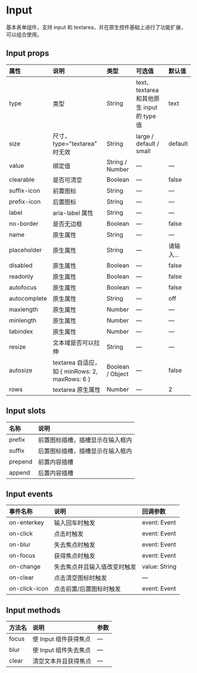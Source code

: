 # Input

基本表单组件，支持 input 和 textarea，并在原生控件基础上进行了功能扩展，可以组合使用。

## Input props

| 属性 | 说明 | 类型 | 可选值 | 默认值 |
| :--- | :--- | :--- | :--- | :--- |
| type | 类型 | String | text、textarea 和其他原生 input 的 type 值 | text |
| size | 尺寸，type="textarea" 时无效 | String | large / default / small | default |
| value | 绑定值 | String / Number | — | — |
| clearable | 是否可清空 | Boolean | — | false |
| suffix-icon | 前置图标 | String | — | — |
| prefix-icon | 后置图标 | String | — | — |
| label | aria-label 属性 | String | — | — |
| no-border | 是否无边框 | Boolean | — | false |
| name | 原生属性 | String | — | — |
| placeholder | 原生属性 | String | — | 请输入... |
| disabled | 原生属性 | Boolean | — | false |
| readonly | 原生属性 | Boolean | — | false |
| autofocus | 原生属性 | Boolean | — | false |
| autocomplete | 原生属性 | String | — | off |
| maxlength | 原生属性 | Number | — | — |
| minlength | 原生属性 | Number | — | — |
| tabindex | 原生属性 | Number | — | — |
| resize | 文本域是否可以拉伸 | String | — | — |
| autosize | textarea 自适应，如 { minRows: 2, maxRows: 6 } | Boolean / Object | — | false |
| rows | textarea 原生属性 | Number | — | 2 |

## Input slots

| 名称 | 说明 |
| :--- | :--- |
| prefix | 前置图标插槽，插槽显示在输入框内 |
| suffix | 后置图标插槽，插槽显示在输入框内 |
| prepend | 前置内容插槽 |
| append | 后置内容插槽 |

## Input events

| 事件名称 | 说明 | 回调参数 |
| :--- | :--- | :--- |
| on-enterkey | 输入回车时触发 | event: Event |
| on-click | 点击时触发 | event: Event |
| on-blur | 失去焦点时触发 | event: Event |
| on-focus | 获得焦点时触发 | event: Event |
| on-change | 失去焦点并且输入值改变时触发 | value: String |
| on-clear | 点击清空图标时触发 | — |
| on-click-icon | 点击前置/后置图标时触发 | event: Event |

## Input methods

| 方法名 | 说明 | 参数 |
| :--- | :--- | :--- |
| focus | 使 Input 组件获得焦点 | — |
| blur | 使 Input 组件失去焦点 | — |
| clear | 清空文本并且获得焦点 | — |

